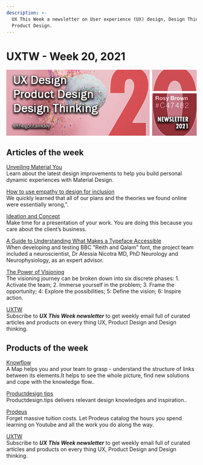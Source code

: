 ```yaml
---
description: >-
  UX This Week a newsletter on User experience (UX) design, Design Thinking and
  Product Design.
---
```


# UXTW - Week 20, 2021

![](../.gitbook/assets/newsletter-banner-2021-20.jpg)

## Articles of the week

[Unveiling Material You](https://material.io/blog/announcing-material-you/?utm_source=thegoutamdey)  
Learn about the latest design improvements to help you build personal dynamic experiences with Material Design.

[How to use empathy to design for inclusion](https://www.invisionapp.com/inside-design/very-big-things-dan-marino-foundation//?ref=thegoutamdey)  
We quickly learned that all of our plans and the theories we found online were essentially wrong,”.

[Ideation and Concept](https://design-process.netguru.co/chapters/03-ideation-and-concept.html#introduction/?ref=thegoutamdey)  
Make time for a presentation of your work. You are doing this because you care about the client’s business.

[A Guide to Understanding What Makes a Typeface Accessible](https://medium.com/the-readability-group/a-guide-to-understanding-what-makes-a-typeface-accessible-and-how-to-make-informed-decisions-9e5c0b9040a0/?ref=thegoutamdey)  
When developing and testing BBC "Reith and Qalam" font, the project team included a neuroscientist, Dr Alessia Nicotra MD, PhD Neurology and Neurophysiology, as an expert advisor. 

[The Power of Visioning](https://design.google/library/youtube-visioning/?utm_source=thegoutamdey)  
The visioning journey can be broken down into six discrete phases: 1. Activate the team; 2. Immerse yourself in the problem; 3. Frame the opportunity; 4: Explore the possibilities; 5: Define the vision; 6: Inspire action.

[UXTW](https://gmail.us17.list-manage.com/subscribe?u=1b23fd286b43ac36e4acba123&id=0009036f95)  
Subscribe to _**UX This Week newsletter**_  to get weekly email full of curated articles and products on every thing UX, Product Design and Design thinking.  
  


## Products of the week

[Knowflow](https://www.knowflow.io/?ref=thegoutamdey)  
A Map helps you and your team to grasp - understand the structure of links between its elements.It helps to see the whole picture, find new solutions and cope with the knowledge flow..

[Productdesign](https://rootwireframekit.com/illustrations?utm_source=thegoutamdey)[ tips](https://productdesign.tips/?ref=thegoutamdey)  
Productdesign.tips delivers relevant design knowledges and inspiration..

[Prodeus](https://www.prodeus.co/?ref=thegoutamdey)  
Forget massive tuition costs. Let Prodeus catalog the hours you spend learning on Youtube and all the work you do along the way.

[UXTW](https://gmail.us17.list-manage.com/subscribe?u=1b23fd286b43ac36e4acba123&id=0009036f95)  
Subscribe to _**UX This Week newsletter**_  to get weekly email full of curated articles and products on every thing UX, Product Design and Design thinking.

